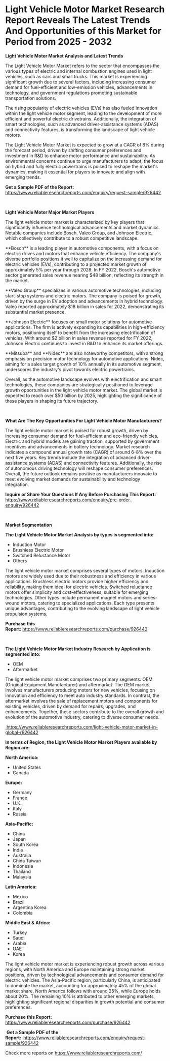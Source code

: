 <p><h1>Light Vehicle Motor Market Research Report Reveals The Latest Trends And Opportunities of this Market for Period from 2025 - 2032</h1></p><p><strong>Light Vehicle Motor Market Analysis and Latest Trends</strong></p>
<p><p>The Light Vehicle Motor Market refers to the sector that encompasses the various types of electric and internal combustion engines used in light vehicles, such as cars and small trucks. This market is experiencing significant growth due to several factors, including increasing consumer demand for fuel-efficient and low-emission vehicles, advancements in technology, and government regulations promoting sustainable transportation solutions. </p><p>The rising popularity of electric vehicles (EVs) has also fueled innovation within the light vehicle motor segment, leading to the development of more efficient and powerful electric drivetrains. Additionally, the integration of smart technologies, such as advanced driver-assistance systems (ADAS) and connectivity features, is transforming the landscape of light vehicle motors. </p><p>The Light Vehicle Motor Market is expected to grow at a CAGR of 8% during the forecast period, driven by shifting consumer preferences and investment in R&D to enhance motor performance and sustainability. As environmental concerns continue to urge manufacturers to adapt, the focus on hybrid and fully electric powertrains is poised to reshape the market's dynamics, making it essential for players to innovate and align with emerging trends.</p></p>
<p><strong>Get a Sample PDF of the Report:&nbsp;</strong> <a href="https://www.reliableresearchreports.com/enquiry/request-sample/926442?utm_campaign=3349&utm_medium=2&utm_source=Github&utm_content=ia&utm_term=24032025&utm_id=light-vehicle-motor">https://www.reliableresearchreports.com/enquiry/request-sample/926442</a></p>
<p>&nbsp;</p>
<p><strong>Light Vehicle Motor Major Market Players</strong></p>
<p><p>The light vehicle motor market is characterized by key players that significantly influence technological advancements and market dynamics. Notable companies include Bosch, Valeo Group, and Johnson Electric, which collectively contribute to a robust competitive landscape.</p><p>**Bosch** is a leading player in automotive components, with a focus on electric drives and motors that enhance vehicle efficiency. The company's diverse portfolio positions it well to capitalize on the increasing demand for electric vehicles (EVs), contributing to a projected market growth of approximately 5% per year through 2028. In FY 2022, Bosch's automotive sector generated sales revenue nearing $48 billion, reflecting its strength in the market.</p><p>**Valeo Group** specializes in various automotive technologies, including start-stop systems and electric motors. The company is poised for growth, driven by the surge in EV adoption and advancements in hybrid technology. Valeo reported approximately $18 billion in sales for 2022, demonstrating its substantial market presence.</p><p>**Johnson Electric** focuses on small motor solutions for automotive applications. The firm is actively expanding its capabilities in high-efficiency motors, positioning itself to benefit from the increasing electrification of vehicles. With around $2 billion in sales revenue reported for FY 2022, Johnson Electric continues to invest in R&D to enhance its market offerings.</p><p>**Mitsuba** and **Nidec** are also noteworthy competitors, with a strong emphasis on precision motor technology for automotive applications. Nidec, aiming for a sales target growth of 10% annually in its automotive segment, underscores the industry's pivot towards electric powertrains.</p><p>Overall, as the automotive landscape evolves with electrification and smart technologies, these companies are strategically positioned to leverage growth opportunities in the light vehicle motor market. The global market is expected to reach over $50 billion by 2025, highlighting the significance of these players in shaping its future trajectory.</p></p>
<p>&nbsp;</p>
<p><strong>What Are The Key Opportunities For Light Vehicle Motor Manufacturers?</strong></p>
<p><p>The light vehicle motor market is poised for robust growth, driven by increasing consumer demand for fuel-efficient and eco-friendly vehicles. Electric and hybrid models are gaining traction, supported by government incentives and advancements in battery technology. Market research indicates a compound annual growth rate (CAGR) of around 6-8% over the next five years. Key trends include the integration of advanced driver-assistance systems (ADAS) and connectivity features. Additionally, the rise of autonomous driving technology will reshape consumer preferences. Overall, the future outlook remains positive as manufacturers innovate to meet evolving market demands for sustainability and technology integration.</p></p>
<p><strong>Inquire or Share Your Questions If Any Before Purchasing This Report:</strong> <a href="https://www.reliableresearchreports.com/enquiry/pre-order-enquiry/926442?utm_campaign=3349&utm_medium=2&utm_source=Github&utm_content=ia&utm_term=24032025&utm_id=light-vehicle-motor">https://www.reliableresearchreports.com/enquiry/pre-order-enquiry/926442</a></p>
<p>&nbsp;</p>
<p><strong>Market Segmentation</strong></p>
<p><strong>The Light Vehicle Motor Market Analysis by types is segmented into:</strong></p>
<p><ul><li>Induction Motor</li><li>Brushless Electric Motor</li><li>Switched Reluctance Motor</li><li>Others</li></ul></p>
<p><p>The light vehicle motor market comprises several types of motors. Induction motors are widely used due to their robustness and efficiency in various applications. Brushless electric motors provide higher efficiency and reliability, making them ideal for electric vehicles. Switched reluctance motors offer simplicity and cost-effectiveness, suitable for emerging technologies. Other types include permanent magnet motors and series-wound motors, catering to specialized applications. Each type presents unique advantages, contributing to the evolving landscape of light vehicle propulsion systems.</p></p>
<p><strong>Purchase this Report:&nbsp;</strong><a href="https://www.reliableresearchreports.com/purchase/926442?utm_campaign=3349&utm_medium=2&utm_source=Github&utm_content=ia&utm_term=24032025&utm_id=light-vehicle-motor">https://www.reliableresearchreports.com/purchase/926442</a></p>
<p>&nbsp;</p>
<p><strong>The Light Vehicle Motor Market Industry Research by Application is segmented into:</strong></p>
<p><ul><li>OEM</li><li>Aftermarket</li></ul></p>
<p><p>The light vehicle motor market comprises two primary segments: OEM (Original Equipment Manufacturer) and aftermarket. The OEM market involves manufacturers producing motors for new vehicles, focusing on innovation and efficiency to meet auto industry standards. In contrast, the aftermarket involves the sale of replacement motors and components for existing vehicles, driven by demand for repairs, upgrades, and enhancements. Together, these sectors contribute to the overall growth and evolution of the automotive industry, catering to diverse consumer needs.</p></p>
<p><a href="https://www.reliableresearchreports.com/light-vehicle-motor-market-in-global-r926442?utm_campaign=3349&utm_medium=2&utm_source=Github&utm_content=ia&utm_term=24032025&utm_id=light-vehicle-motor">&nbsp;https://www.reliableresearchreports.com/light-vehicle-motor-market-in-global-r926442</a></p>
<p><strong>In terms of Region, the Light Vehicle Motor Market Players available by Region are:</strong></p>
<p>
    <p> <strong> North America: </strong>
        <ul>
            <li>United States</li>
            <li>Canada</li>
        </ul>
        </p> 
    <p> <strong> Europe: </strong>
        <ul>
            <li>Germany</li>
            <li>France</li>
            <li>U.K.</li>
            <li>Italy</li>
            <li>Russia</li>
        </ul>
        </p> 
    <p> <strong> Asia-Pacific: </strong>
        <ul>
            <li>China</li>
            <li>Japan</li>
            <li>South Korea</li>
            <li>India</li>
            <li>Australia</li>
            <li>China Taiwan</li>
            <li>Indonesia</li>
            <li>Thailand</li>
            <li>Malaysia</li>
        </ul>
        </p> 
    <p> <strong> Latin America: </strong>
        <ul>
            <li>Mexico</li>
            <li>Brazil</li>
            <li>Argentina Korea</li>
            <li>Colombia</li>
        </ul>
        </p> 
    <p> <strong> Middle East & Africa: </strong>
        <ul>
            <li>Turkey</li>
            <li>Saudi</li>
            <li>Arabia</li>
            <li>UAE</li>
            <li>Korea</li>
        </ul>
    </p>
    </p>
<p><p>The light vehicle motor market is experiencing robust growth across various regions, with North America and Europe maintaining strong market positions, driven by technological advancements and consumer demand for electric vehicles. The Asia-Pacific region, particularly China, is anticipated to dominate the market, accounting for approximately 45% of the global market share. North America follows with around 25%, while Europe holds about 20%. The remaining 10% is attributed to other emerging markets, highlighting significant regional disparities in growth potential and consumer preferences.</p></p>
<p><strong>Purchase this Report: </strong><a href="https://www.reliableresearchreports.com/purchase/926442?utm_campaign=3349&utm_medium=2&utm_source=Github&utm_content=ia&utm_term=24032025&utm_id=light-vehicle-motor">https://www.reliableresearchreports.com/purchase/926442</a></p>
<p>&nbsp;<strong>Get a Sample PDF of the Report:&nbsp;&nbsp;</strong><a href="https://www.reliableresearchreports.com/enquiry/request-sample/926442?utm_campaign=3349&utm_medium=2&utm_source=Github&utm_content=ia&utm_term=24032025&utm_id=light-vehicle-motor">https://www.reliableresearchreports.com/enquiry/request-sample/926442</a></p>
<p><strong></strong></p>
<p>Check more reports on <a href="https://www.reliableresearchreports.com/?utm_campaign=3349&utm_medium=2&utm_source=Github&utm_content=ia&utm_term=24032025&utm_id=light-vehicle-motor">https://www.reliableresearchreports.com/</a></p>